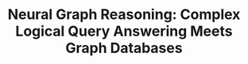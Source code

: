---
title: "Neural Graph Reasoning: Complex Logical Query Answering Meets Graph Databases"
image: /assets/images/papers/neural-graph-database-thumbnail.jpg
conference: arXiv
time: 2023.03
authors:
  - Hongyu Ren*
  - Mikhail Galkin*
  - Michael Cochez
  - Zhaocheng Zhu
  - Jure Leskovec
links:
  - title: Paper
    link: https://arxiv.org/pdf/2303.14617.pdf
  - title: Paper List
    link: https://github.com/neuralgraphdatabases/awesome-logical-query
tags:
  - graph representation learning
  - knowledge graph
---